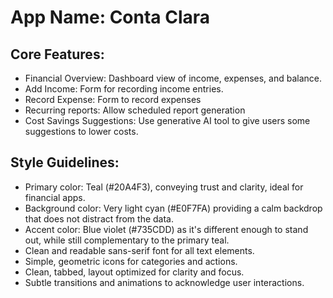 # **App Name**: Conta Clara

## Core Features:

- Financial Overview: Dashboard view of income, expenses, and balance.
- Add Income: Form for recording income entries.
- Record Expense: Form to record expenses
- Recurring reports: Allow scheduled report generation
- Cost Savings Suggestions: Use generative AI tool to give users some suggestions to lower costs.

## Style Guidelines:

- Primary color: Teal (#20A4F3), conveying trust and clarity, ideal for financial apps.
- Background color: Very light cyan (#E0F7FA) providing a calm backdrop that does not distract from the data.
- Accent color: Blue violet (#735CDD) as it's different enough to stand out, while still complementary to the primary teal.
- Clean and readable sans-serif font for all text elements.
- Simple, geometric icons for categories and actions.
- Clean, tabbed, layout optimized for clarity and focus.
- Subtle transitions and animations to acknowledge user interactions.